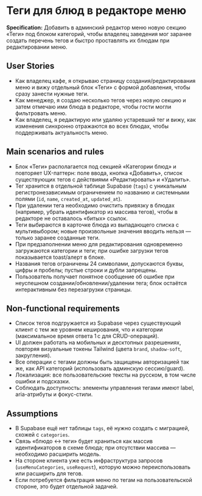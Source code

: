 # Теги для блюд в редакторе меню

**Specification:** Добавить в админский редактор меню новую секцию «Теги» под блоком категорий, чтобы владелец заведения мог заранее создать перечень тегов и быстро проставлять их блюдам при редактировании меню.

## User Stories

- Как владелец кафе, я открываю страницу создания/редактирования меню и вижу отдельный блок «Теги» с формой добавления, чтобы сразу занести нужные теги.
- Как менеджер, я создаю несколько тегов через новую секцию и затем отмечаю ими блюда в редакторе, чтобы гости могли фильтровать меню.
- Как владелец, я редактирую или удаляю устаревший тег и вижу, как изменения синхронно отражаются во всех блюдах, чтобы поддерживать актуальность меню.

## Main scenarios and rules

- Блок «Теги» располагается под секцией «Категории блюд» и повторяет UX-паттерн: поле ввода, кнопка «Добавить», список существующих тегов с действиями «Редактировать» и «Удалить».
- Тег хранится в отдельной таблице Supabase (`tags`) с уникальным регистронезависимым ограничением по названию и системными полями (`id`, `name`, `created_at`, `updated_at`).
- При удалении тега необходимо очистить привязку в блюдах (например, убрать идентификатор из массива тегов), чтобы в редакторе не оставалось «битых» ссылок.
- Теги выбираются в карточке блюда из выпадающего списка с мультивыбором; новые произвольные значения вводить нельзя — только заранее созданные теги.
- При предзаполнении меню для редактирования одновременно загружаются категории и теги; при ошибке загрузки тегов показывается toast/алерт в блоке.
- Названия тегов ограничены 24 символами, допускаются буквы, цифры и пробелы; пустые строки и дубли запрещены.
- Пользователь получает понятное сообщение об ошибке при неуспешном создании/обновлении/удалении тега; блок остаётся интерактивным без перезагрузки страницы.

## Non-functional requirements

- Список тегов подгружается из Supabase через существующий клиент с тем же уровнем кеширования, что и категории (максимальное время ответа 1 с для CRUD-операций).
- UI должен работать на мобильных и десктопных разрешениях, повторяя визуальные токены Tailwind (цвета `brand`, `shadow-soft`, закругления).
- Все операции с тегами должны быть защищены авторизацией так же, как API категорий (использовать админскую сессию/guard).
- Локализация: все пользовательские тексты на русском, в том числе ошибки и подсказки.
- Соблюдать доступность: элементы управления тегами имеют label, aria-атрибуты и фокус-стили.

## Assumptions

- В Supabase ещё нет таблицы `tags`, её нужно создать с миграцией, схожей с `categories`.
- Связь «блюдо ↔ теги» будет храниться как массив идентификаторов в схеме блюда; при отсутствии массива — необходимо расширить модель.
- На стороне клиента уже есть инфраструктура запросов (`useMenuCategories`, `useRequest`), которую можно переиспользовать или расширить для тегов.
- Если потребуется фильтрация меню по тегам на пользовательской стороне, это будет отдельной задачей.
